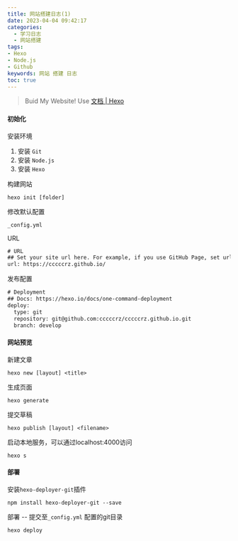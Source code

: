 ```yaml
---
title: 网站搭建日志(1)
date: 2023-04-04 09:42:17
categories:
  - 学习日志
  - 网站搭建
tags:
- Hexo
- Node.js
- Github
keywords: 网站 搭建 日志
toc: true
---
```


> Buid My Website! Use [文档 | Hexo](https://hexo.io/zh-cn/docs/)
>
> <!--more-->


#### 初始化

安装环境

1. 安装 `Git`
2. 安装 `Node.js`
3. 安装 `Hexo`

构建网站

```git
hexo init [folder]
```

修改默认配置

`_config.yml`

URL

```txt
# URL
## Set your site url here. For example, if you use GitHub Page, set url as 'https://username.github.io/project'
url: https://cccccrz.github.io/
```

发布配置

```txt
# Deployment
## Docs: https://hexo.io/docs/one-command-deployment
deploy:
  type: git
  repository: git@github.com:cccccrz/cccccrz.github.io.git
  branch: develop
```



#### 网站预览

新建文章

```
hexo new [layout] <title>
```

生成页面

```git
hexo generate
```

提交草稿

```git
hexo publish [layout] <filename>
```

启动本地服务，可以通过localhost:4000访问

```git
hexo s
```



#### 部署

安装`hexo-deployer-git`插件

```
npm install hexo-deployer-git --save
```

部署 -- 提交至`_config.yml` 配置的git目录

```git
hexo deploy
```

